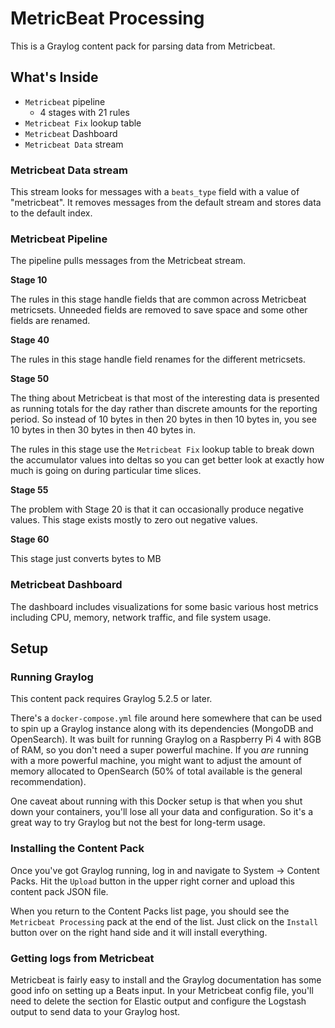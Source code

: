 # MetricBeat Processing

This is a Graylog content pack for parsing data from Metricbeat.

## What's Inside

* `Metricbeat` pipeline
    * 4 stages with 21 rules
* `Metricbeat Fix` lookup table
* `Metricbeat` Dashboard
* `Metricbeat Data` stream

### Metricbeat Data stream

This stream looks for messages with a `beats_type` field with a value of "metricbeat". It removes messages from the default stream and stores data to the default index.

### Metricbeat Pipeline

The pipeline pulls messages from the Metricbeat stream.

**Stage 10**

The rules in this stage handle fields that are common across Metricbeat metricsets. Unneeded fields are removed to save space and some other fields are renamed.

**Stage 40**

The rules in this stage handle field renames for the different metricsets.

**Stage 50**

The thing about Metricbeat is that most of the interesting data is presented as running totals for the day rather than discrete amounts for the reporting period. So instead of 10 bytes in then 20 bytes in then 10 bytes in, you see 10 bytes in then 30 bytes in then 40 bytes in.

The rules in this stage use the `Metricbeat Fix` lookup table to break down the accumulator values into deltas so you can get  better look at exactly how much is going on during particular time slices.

**Stage 55**

The problem with Stage 20 is that it can occasionally produce negative values. This stage exists mostly to zero out negative values.

**Stage 60**

This stage just converts bytes to MB

### Metricbeat Dashboard

The dashboard includes visualizations for some basic various host metrics including CPU, memory, network traffic, and file system usage.

## Setup

### Running Graylog 

This content pack requires Graylog 5.2.5 or later.

There's a `docker-compose.yml` file around here somewhere that can be used to spin up a Graylog instance along with its dependencies (MongoDB and OpenSearch). It was built for running Graylog on a Raspberry Pi 4 with 8GB of RAM, so you don't need a super powerful machine. If you *are* running with a more powerful machine, you might want to adjust the amount of memory allocated to OpenSearch (50% of total available is the general recommendation). 

One caveat about running with this Docker setup is that when you shut down your containers, you'll lose all your data and configuration. So it's a great way to try Graylog but not the best for long-term usage.

### Installing the Content Pack

Once you've got Graylog running, log in and navigate to System -> Content Packs. Hit the `Upload` button in the upper right corner and upload this content pack JSON file.

When you return to the Content Packs list page, you should see the `Metricbeat Processing` pack at the end of the list. Just click on the `Install` button over on the right hand side and it will install everything.

### Getting logs from Metricbeat

Metricbeat is fairly easy to install and the Graylog documentation has some good info on setting up a Beats input. In your Metricbeat config file, you'll need to delete the section for Elastic output and configure the Logstash output to send data to your Graylog host.
